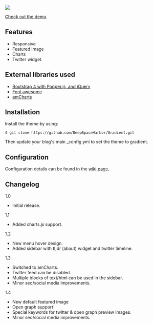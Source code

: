 [![](https://i.imgur.com/mgUL53h.jpg)](https://hexo-gradient.netlify.com/)

[Check out the demo](https://deepspaceharbor.github.io/Gradient/).

## Features
- Responsive
- Featured image
- Charts
- Twitter widget.

## External libraries used
- [Bootstrap 4 with Popper.js, and jQuery](https://getbootstrap.com/)
- [Font awesome](https://fontawesome.com/)
- [amCharts](https://www.amcharts.com/demos/)

## Installation

Install the theme by using:

`$ git clone https://github.com/DeepSpaceHarbor/Gradient.git`

Then update your blog's main _config.yml to set the theme to gradient.

## Configuration
Configuration details can be found in the [wiki page.](https://github.com/DeepSpaceHarbor/Gradient/wiki)


## Changelog
1.0
- Initial release.

1.1 
- Added charts.js support.

1.2
- New menu hover design. 
- Added sidebar with tl;dr (about) widget and twitter timeline.

1.3
- Switched to amCharts.
- Twitter feed can be disabled.
- Multiple blocks of text/html can be used in the sidebar.
- Minor seo/social media improvements.

1.4
- New default featured image
- Open graph support
- Special keywords for twitter & open graph preview images.
- Minor seo/social media improvements.
